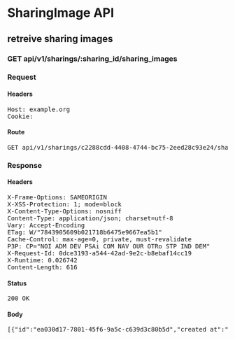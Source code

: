 # SharingImage API

## retreive sharing images

### GET api/v1/sharings/:sharing_id/sharing_images
### Request

#### Headers

<pre>Host: example.org
Cookie: </pre>

#### Route

<pre>GET api/v1/sharings/c2288cdd-4408-4744-bc75-2eed28c93e24/sharing_images</pre>

### Response

#### Headers

<pre>X-Frame-Options: SAMEORIGIN
X-XSS-Protection: 1; mode=block
X-Content-Type-Options: nosniff
Content-Type: application/json; charset=utf-8
Vary: Accept-Encoding
ETag: W/&quot;7843905609b021718b6475e9667ea5b1&quot;
Cache-Control: max-age=0, private, must-revalidate
P3P: CP=&quot;NOI ADM DEV PSAi COM NAV OUR OTRo STP IND DEM&quot;
X-Request-Id: 0dce3193-a544-42ad-9e2c-b8ebaf14cc19
X-Runtime: 0.026742
Content-Length: 616</pre>

#### Status

<pre>200 OK</pre>

#### Body

<pre>[{"id":"ea030d17-7801-45f6-9a5c-c639d3c80b5d","created_at":"2015-12-02T11:14:35.443+01:00","url":"/sharing_images/ea030d17-7801-45f6-9a5c-c639d3c80b5d/image","user":"37dd1717-ef05-4b7c-abd1-56ae6759e11a","image":{"infos":{"bytes":3604,"created_at":"2015-09-25T13:32:55Z","etag":"5a98d4d3e5d39024abf237be55e99b15","format":"png","height":48,"resource_type":"image","tags":["00324000004ijWS"],"type":"private","width":48,"location":{"accuracy":36,"latitude":48.861934399999996,"longitude":2.348967}},"public_id":"80acebc6-b403-445e-85d4-ab78b8ca1091","width":48,"height":48,"rotation":0,"album_id":"00324000004ijWS"}}]</pre>
